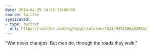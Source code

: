 ```yaml
---
date: 2014-04-29 14:26:13+00:00
source: twitter
syndicated:
- type: twitter
  url: https://twitter.com/roytang/statuses/461149459506683905/
---
```


"War never changes. But men do, through the roads they walk."